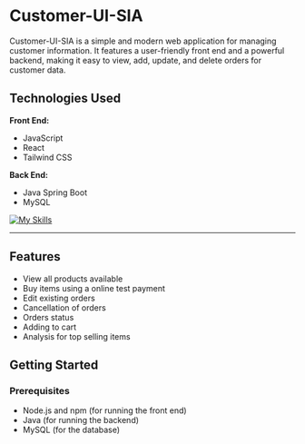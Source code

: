 # Customer-UI-SIA

Customer-UI-SIA is a simple and modern web application for managing customer information. It features a user-friendly front end and a powerful backend, making it easy to view, add, update, and delete orders for customer data.

## Technologies Used

**Front End:**
- JavaScript
- React
- Tailwind CSS

**Back End:**
- Java Spring Boot
- MySQL

[![My Skills](https://skillicons.dev/icons?i=js,react,tailwind,java,spring,mysql)](https://skillicons.dev)
<hr>

## Features

- View all products available
- Buy items using a online test payment
- Edit existing orders
- Cancellation of orders
- Orders status
- Adding to cart
- Analysis for top selling items

## Getting Started

### Prerequisites

- Node.js and npm (for running the front end)
- Java (for running the backend)
- MySQL (for the database)
